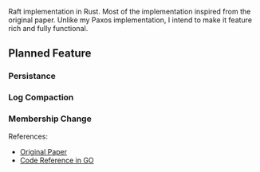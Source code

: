 Raft implementation in Rust. Most of the implementation inspired from the original paper. Unlike my Paxos implementation, I intend to make it feature rich and fully functional. 

## Planned Feature
### Persistance
### Log Compaction
### Membership Change

References:
* [Original Paper](https://github.com/papers-we-love/papers-we-love/blob/main/distributed_systems/in-search-of-an-understandable-consensus-algorithm.pdf)
* [Code Reference in GO](https://github.com/eatonphil/goraft/tree/main)
